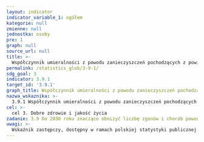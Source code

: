 ```yaml
---
layout: indicator
indicator_variable_1: ogółem
kategorie: null
zmienne: null
jednostka: osoby
pre: 1
graph: null
source_url: null
title: >-
  Współczynnik umieralności z powodu zanieczyszczeń pochodzących z powietrza atmosferycznego i gospodarstw domowych
permalink: /statistics_glob/3-9-1/
sdg_goal: 3
indicator: 3.9.1
target_id: '3.9.1'
graph_title: Współczynnik umieralności z powodu zanieczyszczeń pochodzących z powietrza atmosferycznego i gospodarstw domowych
nazwa_wskaznika: >-
  3.9.1 Współczynnik umieralności z powodu zanieczyszczeń pochodzących z powietrza atmosferycznego i gospodarstw domowych
cel: >-
  cel 3. Dobre zdrowie i jakość życia
zadanie: 3.9 Do 2030 roku znacząco obniżyć liczbę zgonów i chorób powodowanych przez niebezpieczne substancje chemiczne oraz zanieczyszczenie i skażenie powietrza, wody i gleby.
uwagi: >-
  Wskaźnik zastępczy, dostępny w ramach polskiej statystyki publicznej. Wskaźnikiem zasadniczym, przyjętym przez ONZ, monitorującym cel 3.9 Agendy 2030, jest wskaźnik 3.9.1 Współczynnik umieralności z powodu zanieczyszczeń pochodzących z powietrza atmosferycznego i gospodarstw domowych.
---
```

